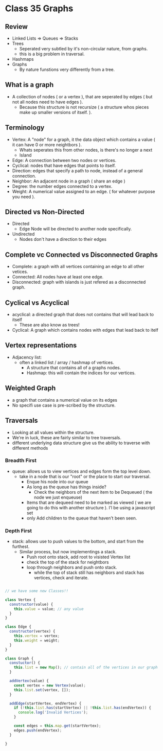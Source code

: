 # Class 35 Graphs

## Review

- Linked Lists => Queues => Stacks
- Trees
  - Seperated very subtled by it's non-circular nature, from graphs.
  - this is a big problem in traversal.
- Hashmaps
- Graphs
  - By nature funstions very differently from a tree.

## What is a graph

- A collection of nodes ( or a vertex ), that are seperated by edges ( but not all nodes need to have edges ).
  - Because this structure is not recursize ( a structure whos pieces make up smaller versions of itself. ).

## Terminology

- Vertex: A "node" for a graph, it the data object which contains a value ( it can have 0 or more neightbors ).
  - Whats seperates this from other nodes, is there's no longer a next
  - Island
- Edge: A connection between two nodes or vertices.
- Cyclical: nodes that have edges that points to itself.
- Direction: edges that specify a path to node, instead of a general connection.
- Neighbor: An adjacent node in a graph ( share an edge )
- Degree: the number edges connected to a vertex.
- Weight: A numerical value assigned to an edge. ( for whatever purpose you need ).

## Directed vs Non-Directed

- Directed
  - Edge Node will be directed to another node specifically.
- Undirected
  - Nodes don't have a direction to their edges

## Complete vc Connected vs Disconnected Graphs

- Complete: a graph with all vertices containing an edge to all other vetices.
- Connected: All nodes have at least one edge.
- Disconnected: graph with islands is just refered as a disconnected graph.

## Cyclical vs Acyclical

- acyclical: a directed graph that does not contains that will lead back to itself
  - These are also know as trees!
- Cyclical: A graph which contains nodes with edges that lead back to itelf

## Vertex representations

- Adjacency list:
  - often a linked list / array / hashmap of vertices.
    - A structure that contains all of a graphs nodes.
    - Hashmap: this will contain the indices for our vertices.

## Weighted Graph

- a graph that contains a numerical value on its edges
- No specifi use case is pre-scribed by the structure.

## Traversals

- Looking at all values within the structure.
- We're in luck, these are fairly similar to tree traversals.
- different underlying data structure give us the ability to traverse with different methods

### Breadth First

- queue: allows us to view vertices and edges form the top level down.
  - take in a node that is our "root" or the place to start our traversal.
    - Enque his node into our queue
    - As long as the queue has things inside?
      - Check the neighbors of the next item to be Dequeued ( the node we just enqueuse)
    - Items that are dequeed need to be marked as viewed ( we are going to do this with another structure ). I'l be using a javascript set
    - only Add children to the queue that haven't been seen.

### Depth First

- stack: allows use to push values to the bottom, and start from the furthest.
  - Similar process, but now implementings a stack.
    - Push root onto stack, add root to visisted Vertex list
    - check the top of the stack for neightbors
    - loop through neighbors and push onto stack.
      - while the top of stack still has neighbors and stack has vertices, check and iterate.


```js

// we have some new Classes!!

class Vertex {
  constructor(value) {
    this.value = value; // any value
  }
}

class Edge {
  constructor(vertex) {
    this.vertex = vertex;
    this.weight = weight;
  }
}

class Graph {
  constuctor() {
    this.list = new Map(); // contain all of the vertices in our graph
  }

  addVertex(value) {
    const vertex = new Vertex(value);
    this.list.set(vertex, []);
  }

  addEdge(startVertex, endVertex) {
    if (!this.list.has(startVertex) || !this.list.has(endVertex)) {
      console.log('Invalid Vertices');
    }

    const edges = this.map.get(startVertex);
    edges.push(endVertex);
  }

}

```